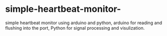 # simple-heartbeat-monitor-
simple heartbeat monitor using arduino and python, arduino for reading and flushing into the port, Python for signal processing and visulization.
